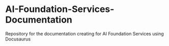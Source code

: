 # AI-Foundation-Services-Documentation
Repository for the documentation creating for AI Foundation Services using Docusaurus
